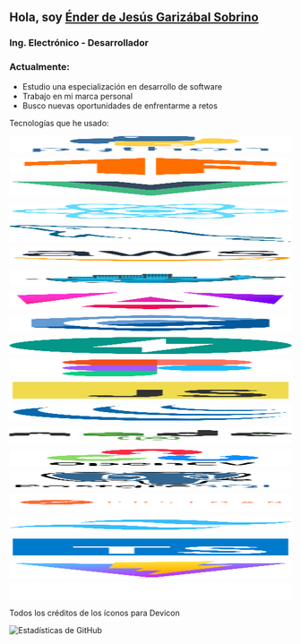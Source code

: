 



## Hola, soy [Énder de Jesús Garizábal Sobrino](https://www.linkedin.com/in/ender-garizabal-sobrino-361029156/)
### Ing. Electrónico - Desarrollador
<div>
  <h3>Actualmente: </h3>
  <ul>
    <li>Estudio una especialización en desarrollo de software</li>
    <li>Trabajo en mi marca personal</li>
    <li>Busco nuevas oportunidades de enfrentarme a retos</li>
  </ul>
</div>

<div>
  <p>Tecnologías que he usado:</p>
  <div style="display: flex; flex-direction: column; gap: 10px;">
    <img height="30" src="https://github.com/devicons/devicon/blob/ca28c779441053191ff11710fe24a9e6c23690d6/icons/python/python-original-wordmark.svg" alt="Python">
    <img height="30" src="https://github.com/devicons/devicon/blob/ca28c779441053191ff11710fe24a9e6c23690d6/icons/tensorflow/tensorflow-original.svg" alt="TensorFlow">
    <img height="30" src="https://github.com/devicons/devicon/blob/ca28c779441053191ff11710fe24a9e6c23690d6/icons/vuejs/vuejs-original.svg">
    <img height="30" src="https://github.com/devicons/devicon/blob/ca28c779441053191ff11710fe24a9e6c23690d6/icons/react/react-original.svg">
    <img height="30" src="https://github.com/devicons/devicon/blob/ca28c779441053191ff11710fe24a9e6c23690d6/icons/mysql/mysql-original.svg">
    <img height="30" src="https://github.com/devicons/devicon/blob/ca28c779441053191ff11710fe24a9e6c23690d6/icons/amazonwebservices/amazonwebservices-original-wordmark.svg">
    <img height="30" src="https://github.com/devicons/devicon/blob/ca28c779441053191ff11710fe24a9e6c23690d6/icons/docker/docker-original.svg">
    <img height="30" src="https://github.com/devicons/devicon/blob/ca28c779441053191ff11710fe24a9e6c23690d6/icons/angular/angular-original.svg" />
    <img height="30" src="https://github.com/devicons/devicon/blob/ca28c779441053191ff11710fe24a9e6c23690d6/icons/c/c-original.svg" />
    <img height="30" src="https://github.com/devicons/devicon/blob/ca28c779441053191ff11710fe24a9e6c23690d6/icons/fastapi/fastapi-original.svg" />
    <img height="30" src="https://github.com/devicons/devicon/blob/ca28c779441053191ff11710fe24a9e6c23690d6/icons/figma/figma-original.svg" />
    <img height="30" src="https://github.com/devicons/devicon/blob/ca28c779441053191ff11710fe24a9e6c23690d6/icons/javascript/javascript-original.svg" />
    <img height="30" src="https://github.com/devicons/devicon/blob/ca28c779441053191ff11710fe24a9e6c23690d6/icons/jquery/jquery-original.svg" />
    <img height="30" src="https://github.com/devicons/devicon/blob/ca28c779441053191ff11710fe24a9e6c23690d6/icons/nodejs/nodejs-original-wordmark.svg" />
    <img height="30" src="https://github.com/devicons/devicon/blob/ca28c779441053191ff11710fe24a9e6c23690d6/icons/opencv/opencv-original-wordmark.svg" />
    <img height="30" src="https://github.com/devicons/devicon/blob/ca28c779441053191ff11710fe24a9e6c23690d6/icons/postgresql/postgresql-original-wordmark.svg" />
    <img height="30" src="https://github.com/devicons/devicon/blob/ca28c779441053191ff11710fe24a9e6c23690d6/icons/postman/postman-original-wordmark.svg" />
    <img height="30" src="https://github.com/devicons/devicon/blob/ca28c779441053191ff11710fe24a9e6c23690d6/icons/tailwindcss/tailwindcss-original.svg" />
    <img height="30" src="https://github.com/devicons/devicon/blob/ca28c779441053191ff11710fe24a9e6c23690d6/icons/typescript/typescript-original.svg" />
    <img height="30" src="https://github.com/devicons/devicon/blob/ca28c779441053191ff11710fe24a9e6c23690d6/icons/vitejs/vitejs-original.svg" />
    <img height="30" src="https://github.com/devicons/devicon/blob/ca28c779441053191ff11710fe24a9e6c23690d6/icons/railway/railway-original.svg" />    
  </div>
  <p>Todos los créditos de los íconos para Devicon</p>
</div>




![Estadísticas de GitHub](https://github-readme-stats.vercel.app/api?username=Ender-osur&show_icons=true&locale=en&hide_border=true&theme=radical&custom_title=Github%20Stats%20of%20Ender)
